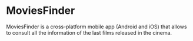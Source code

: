 # MoviesFinder
MoviesFinder is a cross-platform mobile app (Android and iOS) that allows to consult all the information of the last films released in the cinema.
